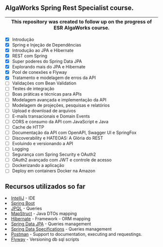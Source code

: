 ## AlgaWorks Spring Rest Specialist course.

| This repository was created to follow up on the progress of ESR AlgaWorks course. |
|-----------------------------------------------------------------------------------|

- [x] Introdução
- [x] Spring e Injeção de Dependências
- [x] Introdução ao JPA e Hibernate
- [x] REST com Spring
- [x] Super poderes do Spring Data JPA
- [x] Explorando mais do JPA e Hibernate
- [x] Pool de conexões e Flyway
- [x] Tratamento e modelagem de erros da API
- [ ] Validações com Bean Validation
- [ ] Testes de integração
- [ ] Boas práticas e técnicas para APIs
- [ ] Modelagem avançada e implementação da API
- [ ] Modelagem de projeções, pesquisas e relatórios
- [ ] Upload e download de arquivos
- [ ] E-mails transacionais e Domain Events
- [ ] CORS e consumo da API com JavaScript e Java
- [ ] Cache de HTTP
- [ ] Documentação da API com OpenAPI, Swagger UI e SpringFox
- [ ] Discoverability e HATEOAS: A Glória do REST
- [ ] Evoluindo e versionando a API
- [ ] Logging
- [ ] Segurança com Spring Security e OAuth2
- [ ] OAuth2 avançado com JWT e controle de acesso
- [ ] Dockerizando a aplicação
- [ ] Deploy em containers Docker na Amazon

## Recursos utilizados so far
<li><a href="https://intellij-support.jetbrains.com/hc/en-us">IntelliJ</a> - IDE
<li><a href="https://spring.io/projects/spring-boot">Spring Boot</a>
<li><a href="https://docs.oracle.com/html/E13946_04/ejb3_langref.html">JPQL</a> - Queries
<li><a href="https://mapstruct.org/">MapStruct</a> - Java DTOs mapping
<li><a href="https://hibernate.org/">Hibernate</a> - Framework - ORM mapping
<li><a href="https://spring.io/projects/spring-data-jpa">Spring Data JPA</a> - Queries management 
<li><a href="https://reflectoring.io/spring-data-specifications/">Spring Data Specifications</a> - Queries management
<li><a href="https://www.postman.com/">Postman</a> - Support to documentation, executing and requestings.
<li><a href="https://flywaydb.org/">Flyway</a> - Versioning db sql scripts